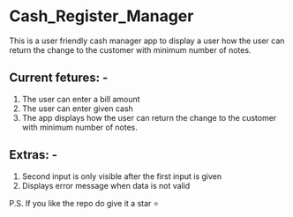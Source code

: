 # Cash_Register_Manager
 This is a user friendly cash manager app to display a user how the user can return the change to the customer with minimum number of notes. 
 
## Current fetures: -
1. The user can enter a bill amount 
2. The user can enter given cash
3. The app displays how the user can return the change to the customer with minimum number of notes. 

## Extras: - 
1. Second input is only visible after the first input is given
2. Displays error message when data is not valid

P.S. If you like the repo do give it a star ⭐
